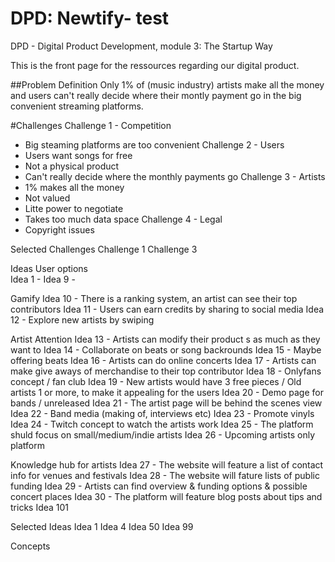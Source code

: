 # DPD: Newtify- test
DPD - Digital Product Development, module 3: The Startup Way

This is the front page for the ressources regarding our digital product.

##Problem Definition
Only 1% of (music industry) artists make all the money and users can't really decide where their montly payment go in the big convenient streaming platforms.

#Challenges
Challenge 1 - Competition
- Big steaming platforms are too convenient
Challenge 2 - Users
- Users want songs for free
- Not a physical product
- Can't really decide where the monthly payments go
Challenge 3 - Artists
- 1% makes all the money
- Not valued
- Litte power to negotiate
- Takes too much data space
Challenge 4 - Legal
- Copyright issues

Selected Challenges
Challenge 1
Challenge 3

Ideas
User options\
Idea 1 - 
Idea 9 -

Gamify
Idea 10 - There is a ranking system, an artist can see their top contributors
Idea 11 - Users can earn credits by sharing to social media
Idea 12 - Explore new artists by swiping

Artist Attention
Idea 13 - Artists can modify their product s as much as they want to
Idea 14 - Collaborate on beats or song backrounds
Idea 15 - Maybe offering beats
Idea 16 - Artists can do online concerts
Idea 17 - Artists can make give aways of merchandise to their top contributor
Idea 18 - Onlyfans concept / fan club
Idea 19 - New artists would have 3 free pieces / Old artists 1 or more, to make it appealing for the users
Idea 20 - Demo page for bands / unreleased
Idea 21 - The artist page will be behind the scenes view
Idea 22 - Band media (making of, interviews etc)
Idea 23 - Promote vinyls
Idea 24 - Twitch concept to watch the artists work
Idea 25 - The platform shuld focus on small/medium/indie artists
Idea 26 - Upcoming artists only platform

Knowledge hub for artists
Idea 27 - The website will feature a list of contact info for venues and festivals
Idea 28 - The website will fature lists of public funding
Idea 29 - Artists can find overview & funding options & possible concert places
Idea 30 - The platform will feature blog posts about tips and tricks
Idea 101

Selected Ideas
Idea 1
Idea 4
Idea 50
Idea 99

Concepts

